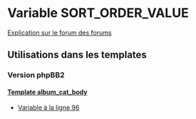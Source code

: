 # Variable SORT_ORDER_VALUE
[Explication sur le forum des forums](http://forum.forumactif.com/t294113-listing-des-variables#SORT_ORDER_VALUE)

## Utilisations dans les templates

### Version phpBB2

#### [Template album_cat_body](subsilver/album_cat_body.md)
* [Variable à la ligne 96](../subsilver/album_cat_body.tpl#L96)